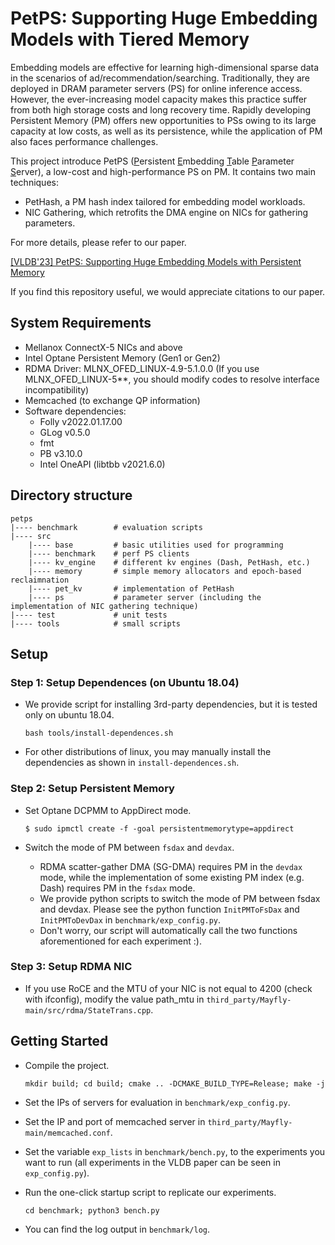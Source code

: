 # PetPS: Supporting Huge Embedding Models with Tiered Memory


Embedding models are effective for learning high-dimensional sparse data in the scenarios of ad/recommendation/searching. 
Traditionally, they are deployed in DRAM parameter servers (PS) for online inference access. However, the ever-increasing model capacity makes this practice suffer from both high storage costs and long recovery time. 
Rapidly developing Persistent Memory (PM) offers new opportunities to PSs owing to its large capacity at low costs, as well as its persistence, while the application of PM also faces performance challenges.

This project introduce PetPS (<u>P</u>ersistent <u>E</u>mbedding <u>T</u>able <u>P</u>arameter <u>S</u>erver), a low-cost and high-performance PS on PM. It contains two main techniques:
- PetHash, a PM hash index tailored for embedding model workloads.
- NIC Gathering, which retrofits the DMA engine on NICs for gathering parameters.

For more details, please refer to our paper.

[[VLDB'23] PetPS: Supporting Huge Embedding Models with Persistent Memory](https://www.vldb.org/pvldb/vol16/p1013-xie.pdf)

If you find this repository useful, we would appreciate citations to our paper.


## System Requirements
- Mellanox ConnectX-5 NICs and above
- Intel Optane Persistent Memory (Gen1 or Gen2)
- RDMA Driver: MLNX_OFED_LINUX-4.9-5.1.0.0 (If you use MLNX_OFED_LINUX-5**, you should modify codes to resolve interface incompatibility)
- Memcached (to exchange QP information)
- Software dependencies: 
    - Folly v2022.01.17.00
    - GLog v0.5.0
    - fmt
    - PB v3.10.0
    - Intel OneAPI (libtbb v2021.6.0)



## Directory structure
```
petps
|---- benchmark        # evaluation scripts
|---- src              
    |---- base         # basic utilities used for programming
    |---- benchmark    # perf PS clients
    |---- kv_engine    # different kv engines (Dash, PetHash, etc.)
    |---- memory       # simple memory allocators and epoch-based reclaimnation
    |---- pet_kv       # implementation of PetHash
    |---- ps           # parameter server (including the implementation of NIC gathering technique)
|---- test             # unit tests
|---- tools            # small scripts
```

## Setup

### Step 1: Setup Dependences (on Ubuntu 18.04)
- We provide script for installing 3rd-party dependencies, but it is tested only on ubuntu 18.04.

    `bash tools/install-dependences.sh`

- For other distributions of linux, you may manually install the dependencies as shown in `install-dependences.sh`.

### Step 2: Setup Persistent Memory

- Set Optane DCPMM to AppDirect mode.

    `$ sudo ipmctl create -f -goal persistentmemorytype=appdirect`

- Switch the mode of PM between `fsdax` and `devdax`.

    - RDMA scatter-gather DMA (SG-DMA) requires PM in the `devdax` mode, while the implementation of some existing PM index (e.g. Dash) requires PM in the `fsdax` mode. 
    - We provide python scripts to switch the mode of PM between fsdax and devdax. Please see the python function `InitPMToFsDax` and `InitPMToDevDax` in `benchmark/exp_config.py`.
    - Don't worry, our script will automatically call the two functions aforementioned for each experiment :).

### Step 3: Setup RDMA NIC

- If you use RoCE and the MTU of your NIC is not equal to 4200 (check with ifconfig), modify the value path_mtu in `third_party/Mayfly-main/src/rdma/StateTrans.cpp`.

## Getting Started

- Compile the project.
 
    `mkdir build; cd build; cmake .. -DCMAKE_BUILD_TYPE=Release; make -j`
- Set the IPs of servers for evaluation in `benchmark/exp_config.py`.

- Set the IP and port of memcached server in `third_party/Mayfly-main/memcached.conf`.

- Set the variable `exp_lists` in `benchmark/bench.py`, to the experiments you want to run (all experiments in the VLDB paper can be seen in `exp_config.py`).

- Run the one-click startup script to replicate our experiments.

    `cd benchmark; python3 bench.py`

- You can find the log output in `benchmark/log`.


